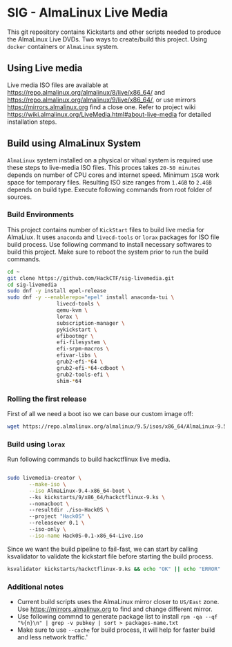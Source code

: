 # SIG - AlmaLinux Live Media

This git repository contains Kickstarts and other scripts needed to produce the AlmaLinux Live DVDs. Two ways to create/build this project. Using `docker` containers or `AlmaLinux` system.

## Using Live media

Live media ISO files are available at https://repo.almalinux.org/almalinux/8/live/x86_64/ and https://repo.almalinux.org/almalinux/9/live/x86_64/, or use mirrors https://mirrors.almalinux.org find a close one. Refer to project wiki https://wiki.almalinux.org/LiveMedia.html#about-live-media for detailed installation steps.

## Build using AlmaLinux System

`AlmaLinux` system installed on a physical or vitual system is required use these steps to live-media ISO files. This proces takes `20-50 minutes` depends on number of CPU cores and internet speed. Minimum `15GB` work space for temporary files. Resulting ISO size ranges from `1.4GB` to `2.4GB` depends on build type. Execute following commands from root folder of sources.


### Build Environments

This project contains number of `KickStart` files to build live media for AlmaLiux. It uses `anaconda` and `livecd-tools` or `lorax` packages for ISO file build process. Use following command to install necessary softwares to build this project. Make sure to reboot the system prior to run the build commands.

```sh
cd ~
git clone https://github.com/HackCTF/sig-livemedia.git
cd sig-livemedia
sudo dnf -y install epel-release
sudo dnf -y --enablerepo="epel" install anaconda-tui \
                livecd-tools \
                qemu-kvm \
                lorax \
                subscription-manager \
                pykickstart \
                efibootmgr \
                efi-filesystem \
                efi-srpm-macros \
                efivar-libs \
                grub2-efi-*64 \
                grub2-efi-*64-cdboot \
                grub2-tools-efi \
                shim-*64
```

### Rolling the first release
First of all we need a boot iso we can base our custom image off:

```sh
wget https://repo.almalinux.org/almalinux/9.5/isos/x86_64/AlmaLinux-9.5-x86_64-boot.iso
```

### Build using `lorax`

Run following commands to build hackctflinux live media.

```sh

sudo livemedia-creator \
       --make-iso \
       --iso AlmaLinux-9.4-x86_64-boot \   
       --ks kickstarts/9/x86_64/hackctflinux-9.ks \   
       --nomacboot \   
       --resultdir ./iso-Hack0S \    
       --project "Hack0S" \   
       --releasever 0.1 \   
       --iso-only \
       --iso-name Hack0S-0.1-x86_64-Live.iso

```

Since we want the build pipeline to fail-fast, we can start by calling ksvalidator to validate the kickstart file before starting the build process.

```sh
ksvalidator kickstarts/hackctflinux-9.ks && echo "OK" || echo "ERROR"
```

### Additional notes

* Current build scripts uses the AlmaLinux mirror closer to `US/East` zone. Use https://mirrors.almalinux.org to find and change different mirror.
* Use following commnd to generate package list to install `rpm -qa --qf "%{n}\n" | grep -v pubkey | sort > packages-name.txt`
* Make sure to use `--cache` for build process, it will help for faster build and less network traffic.'
